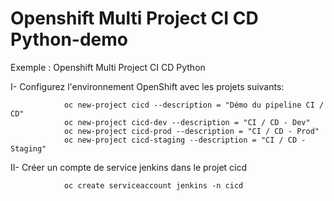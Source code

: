 # Openshift Multi Project CI CD Python-demo
Exemple : Openshift Multi Project CI CD Python

I- Configurez l'environnement OpenShift avec les projets suivants:

				oc new-project cicd --description = "Démo du pipeline CI / CD"
				oc new-project cicd-dev --description = "CI / CD - Dev"
				oc new-project cicd-prod --description = "CI / CD - Prod"
				oc new-project cicd-staging --description = "CI / CD - Staging"
				
II- Créer un compte de service jenkins dans le projet cicd
                
				oc create serviceaccount jenkins -n cicd
		
	

